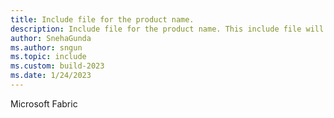 ```yaml
---
title: Include file for the product name.
description: Include file for the product name. This include file will be referenced in the content where the product name is used.
author: SnehaGunda
ms.author: sngun
ms.topic: include
ms.custom: build-2023
ms.date: 1/24/2023
---
```

Microsoft Fabric
